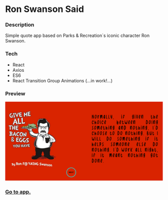 # Ron Swanson Said

### Description

Simple quote app based on Parks & Recreation`s iconic character Ron Swanson.

### Tech

- React
- Axios
- ES6
- React Transition Group Animations (...in work!...)

### Preview

![Screenshot](/src/Parks&Recreation/ronShot.png)

### [Go to app.](https://ron-swanson-said.now.sh/)
